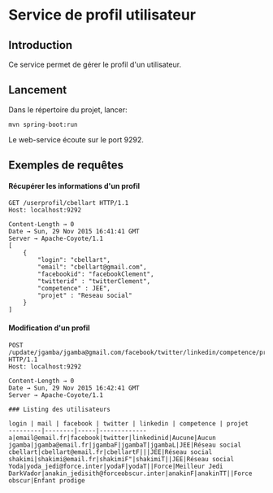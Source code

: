 # Service de profil utilisateur

## Introduction

Ce service permet de gérer le profil d'un utilisateur.

## Lancement
Dans le répertoire du projet, lancer:
```
mvn spring-boot:run
```

Le web-service écoute sur le port 9292.

## Exemples de requêtes

#### Récupérer les informations d'un profil
```
GET /userprofil/cbellart HTTP/1.1
Host: localhost:9292
```

```
Content-Length → 0
Date → Sun, 29 Nov 2015 16:41:41 GMT
Server → Apache-Coyote/1.1
[
    {
        "login": "cbellart",
        "email": "cbellart@gmail.com",
        "facebookid": "facebookClement",
        "twitterid" : "twitterClement",
        "competence" : JEE",
        "projet" : "Reseau social"
    }
]
```

#### Modification d'un profil
```
POST /update/jgamba/jgamba@gmail.com/facebook/twitter/linkedin/competence/projet HTTP/1.1
Host: localhost:9292
```

```
Content-Length → 0
Date → Sun, 29 Nov 2015 16:42:41 GMT
Server → Apache-Coyote/1.1
```

```
### Listing des utilisateurs

login | mail | facebook | twitter | linkedin | competence | projet
---------|--------|-----|-------------
a|email@email.fr|facebook|twitter|linkedinid|Aucune|Aucun
jgamba|jgamba@email.fr|jgambaF|jgambaT|jgambaL|JEE|Réseau social
cbellart|cbellart@email.fr|cbellartF|||JEE|Réseau social
shakimi|shakimi@email.fr|shakimiF"|shakimiT||JEE|Réseau social
Yoda|yoda_jedi@force.inter|yodaF|yodaT||Force|Meilleur Jedi
DarkVador|anakin_jedisith@forceobscur.inter|anakinF|anakinTT||Force obscur|Enfant prodige
